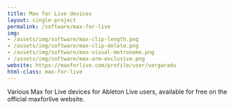 ```yaml
---
title: Max for Live devices
layout: single-project
permalink: /software/max-for-live
img: 
- /assets/img/software/max-clip-length.png
- /assets/img/software/max-clip-delete.png
- /assets/img/software/max-visual-metronome.png
- /assets/img/software/max-arm-exclusive.png
website: https://maxforlive.com/profile/user/vargaradu
html-class: max-for-live
---
```


Various Max for Live devices for Ableton Live users, available for free on the official maxforlive website.